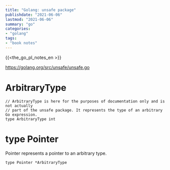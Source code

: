 ```yaml
---
title: "Golang: unsafe package"
publishdate: "2021-06-06"
lastmod: "2021-06-06"
summary: "go"
categories:
- "golang"
tags:
- "book notes"
---
```


{{<the_go_pl_notes_en >}}

https://golang.org/src/unsafe/unsafe.go

# ArbitraryType
```
// ArbitraryType is here for the purposes of documentation only and is not actually
// part of the unsafe package. It represents the type of an arbitrary Go expression.
type ArbitraryType int
```

# type Pointer
Pointer represents a pointer to an arbitrary type.
```
type Pointer *ArbitraryType
```
